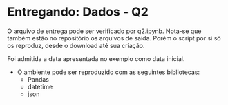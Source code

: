 # Entregando: Dados - Q2

O arquivo de entrega pode ser verificado por q2.ipynb.
Nota-se que também estão no repositório os arquivos de saída. 
Porém o script por si só os reproduz, desde o download até sua criação.

Foi admitida a data apresentada no exemplo como data inicial.

- O ambiente pode ser reproduzido com as seguintes bibliotecas:
  - Pandas
  - datetime
  - json